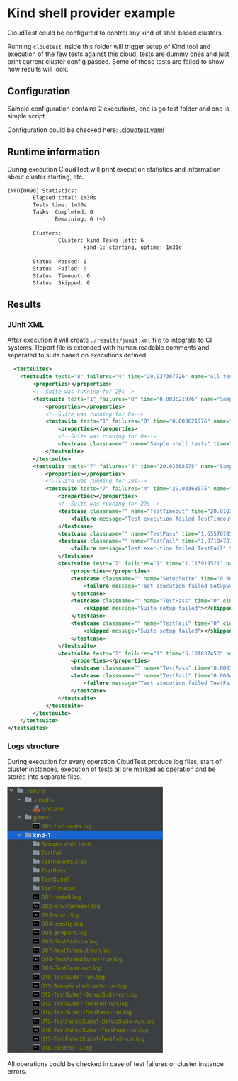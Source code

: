 # Kind shell provider example

CloudTest could be configured to control any kind of shell based clusters.

Running `cloudtest` inside this folder will trigger setup of Kind tool and execution 
of the few tests against this cloud, tests are dummy ones and just print current cluster config
passed. Some of these tests are failed to show how results will look.

## Configuration
Sample configuration contains 2 executions, one is go test folder and one is simple script.

Configuration could be checked here: [.cloudtest.yaml](./.cloudtest.yaml)

## Runtime information
During execution CloudTest will print execution statistics and information about cluster starting, etc.

```
INFO[0090] Statistics:
        Elapsed total: 1m30s
        Tests time: 1m30s
        Tasks  Completed: 0
               Remaining: 6 (~)

        Clusters:
                Cluster: kind Tasks left: 6
                        kind-1: starting, uptime: 1m31s

        Status  Passed: 0
        Status  Failed: 0
        Status  Timeout: 0
        Status  Skipped: 0 

```

## Results

### JUnit XML
After execution it will create `./results/junit.xml` file to integrate to CI systems.
Report file is extended with human readable comments and separated to suits based on executions defined. 
```xml
  <testsuites>
    <testsuite tests="8" failures="4" time="29.037307726" name="All tests">
        <properties></properties>
        <!--Suite was running for 29s-->
        <testsuite tests="1" failures="0" time="0.003621976" name="Sample shell tests">
            <properties></properties>
            <!--Suite was running for 0s-->
            <testsuite tests="1" failures="0" time="0.003621976" name="kind">
                <properties></properties>
                <!--Suite was running for 0s-->
                <testcase classname="" name="Sample shell tests" time="0.003621976" cluster_instance="kind-1"></testcase>
            </testsuite>
        </testsuite>
        <testsuite tests="7" failures="4" time="29.03368575" name="Sample go tests">
            <properties></properties>
            <!--Suite was running for 29s-->
            <testsuite tests="7" failures="4" time="29.03368575" name="kind">
                <properties></properties>
                <!--Suite was running for 29s-->
                <testcase classname="" name="TestTimeout" time="20.010373901" cluster_instance="kind-1">
                    <failure message="Test execution failed TestTimeout" type="ERROR">Execution attempt: 0 Output file: .results/kind-1/007-TestTimeout-run.log&#xA;Starting TestTimeout on kind-1&#xA;Command line go test . -test.timeout 20s -count 1 --run &#34;^(TestTimeout)$\\z&#34; --tags &#34;&#34; --test.v&#xA;env==[KUBECONFIG=/Users/user/Projects/NSM/cloudtest/examples/kind/.results/shell/kind-1/config ARTIFACTS_DIR=/Users/user/Projects/NSM/cloudtest/examples/kind/.results/kind-1/TestTimeout]&#xA;&#xA;=== RUN   TestTimeout&#xA;time=&#34;2021-02-16T11:56:35+07:00&#34; level=info msg=&#34;test timeout for 10 seconds:/Users/user/Projects/NSM/cloudtest/examples/kind/.results/shell/kind-1/config&#34;&#xA;TestTimeout: OnFail: running on fail script operations with KUBECONFIG=/Users/user/Projects/NSM/cloudtest/examples/kind/.results/shell/kind-1/config on cloud kind-1&#xA;Do cleanup on failure # In case of execution failure this script will cleanup after test</failure>
                </testcase>
                <testcase classname="" name="TestPass" time="1.655707858" cluster_instance="kind-1"></testcase>
                <testcase classname="" name="TestFail" time="1.071847017" cluster_instance="kind-1">
                    <failure message="Test execution failed TestFail" type="ERROR">Execution attempt: 0 Output file: .results/kind-1/010-TestFail-run.log&#xA;Starting TestFail on kind-1&#xA;Command line go test . -test.timeout 20s -count 1 --run &#34;^(TestFail)$\\z&#34; --tags &#34;&#34; --test.v&#xA;env==[KUBECONFIG=/Users/user/Projects/NSM/cloudtest/examples/kind/.results/shell/kind-1/config ARTIFACTS_DIR=/Users/user/Projects/NSM/cloudtest/examples/kind/.results/kind-1/TestFail]&#xA;&#xA;=== RUN   TestFail&#xA;time=&#34;2021-02-16T11:56:57+07:00&#34; level=info msg=&#34;Failed test: /Users/user/Projects/NSM/cloudtest/examples/kind/.results/shell/kind-1/config&#34;&#xA;--- FAIL: TestFail (0.00s)&#xA;FAIL&#xA;FAIL&#x9;github.com/networkservicemesh/cloudtest/examples/kind/tests&#x9;0.168s&#xA;FAIL&#xA;TestFail: OnFail: running on fail script operations with KUBECONFIG=/Users/user/Projects/NSM/cloudtest/examples/kind/.results/shell/kind-1/config on cloud kind-1&#xA;Do cleanup on failure # In case of execution failure this script will cleanup after test</failure>
                </testcase>
                <testsuite tests="2" failures="1" time="1.113919521" name="TestFailedSuite">
                    <properties></properties>
                    <testcase classname="" name="SetupSuite" time="0.001165" cluster_instance="kind-1">
                        <failure message="Test execution failed SetupSuite" type="ERROR">Execution attempt: 0 Output file: .results/kind-1/012-TestFailedSuite1-SetupSuite-run.log&#xA;=== RUN   TestFailedSuite&#xA;time=&#34;2021-02-16T11:56:56+07:00&#34; level=info msg=&#34;Failed suite: /Users/user/Projects/NSM/cloudtest/examples/kind/.results/shell/kind-1/config&#34;&#xA;--- FAIL: TestFailedSuite (0.00s)</failure>
                    </testcase>
                    <testcase classname="" name="TestPass" time="0" cluster_instance="kind-1">
                        <skipped message="Suite setup failed"></skipped>
                    </testcase>
                    <testcase classname="" name="TestFail" time="0" cluster_instance="kind-1">
                        <skipped message="Suite setup failed"></skipped>
                    </testcase>
                </testsuite>
                <testsuite tests="2" failures="1" time="5.181837453" name="TestSuite">
                    <properties></properties>
                    <testcase classname="" name="TestPass" time="0.00039" cluster_instance="kind-1"></testcase>
                    <testcase classname="" name="TestFail" time="0.000406" cluster_instance="kind-1">
                        <failure message="Test execution failed TestFail" type="ERROR">Execution attempt: 0 Output file: .results/kind-1/016-TestSuite1-TestFail-run.log&#xA;=== RUN   TestSuite/TestFail&#xA;time=&#34;2021-02-16T11:56:31+07:00&#34; level=info msg=&#34;Failed test: /Users/user/Projects/NSM/cloudtest/examples/kind/.results/shell/kind-1/config&#34;&#xA;--- FAIL: TestSuite/TestFail (0.00s)</failure>
                    </testcase>
                </testsuite>
            </testsuite>
        </testsuite>
    </testsuite>
</testsuites>
```

### Logs structure

During execution for every operation CloudTest produce log files, start of cluster instances, 
execution of tests all are marked as operation and be stored into separate files.

![Structure](./images/CloudTest_kind_results.png) 

All operations could be checked in case of test failures or cluster instance errors.